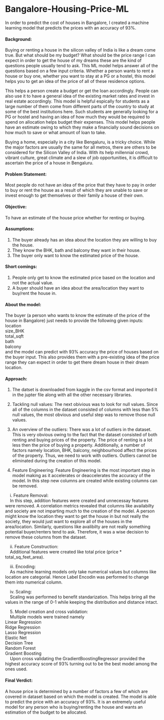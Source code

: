 # Bangalore-Housing-Price-ML
In order to predict the cost of houses in Bangalore, I created a machine learning model that predicts the prices with an accuracy of 93%.

#### Background:
Buying or renting a house in the silicon valley of India is like a dream come true. But what should be my budget? What should be the price range I can expect in order to get the house of my dreams these are the kind of questions people usually tend to ask. This ML model helps answer all of the questions based on a few input criteria. Whether a person wants to rent a house or buy one, whether you want to stay at a PG or a hostel, this model helps you to get an idea of the price of all of these residence options.

This helps a person create a budget or get the loan accordingly. People can also use it to have a general idea of the existing market rates and invest in real estate accordingly. This model is helpful espically for students as a large number of them come from different parts of the country to study at some of the best institutions here. Such students are generally looking for a PG or hostel and having an idea of how much they would be required to spend on allocation helps budget their expenses. This model helps people have an estimate owing to which they make a financially sound decisions on how much to save or what amount of loan to take.

Buying a home, especially in a city like Bengaluru, is a tricky choice. While the major factors are usually the same for all metros, there are others to be considered for the Silicon Valley of India. With its help millennial crowd, vibrant culture, great climate and a slew of job opportunities, it is difficult to ascertain the price of a house in Bengaluru.

#### Problem Statement:
Most people do not have an idea of the price that they have to pay in order to buy or rent the house as a result of which they are unable to save or invest enough to get themselves or their family a house of their own.

#### Objective: 
To have an estimate of the house price whether for renting or buying.

#### Assumptions:
1. The buyer already has an idea about the location they are willing to buy the house.
2. They know the BHK, bath and balcony	they want in their house.
3. The buyer only want to know the estimated price of the house.

#### Short comings:
1. People only get to know the estimated price based on the location and not the actual value.
2. A buyer should have an idea about the area/location they want to buy/rent the house in.

#### About the model:

The buyer (a person who wants to know the estimate of the price of the house in Bangalore) just needs to provide the following given inputs:<br>
location	<br>
size_BHK	<br>
total_sqft	<br>
bath	<br>
balcony	<br>
and the model can predict with 93% accuracy the price of houses based on the buyer input. This also provides them with a pre-existing idea of the price range they can expect in order to get there dream house in their dream location. 

#### Approach:

1. The datset is downloaded from kaggle in the csv format and imported it in the jupter file along with all the other necessary libraries.

2. Tackling null values:
   The next obivious was to look for null values. Since all of the columns in the dataset consisted of columns with less than 5% null values, the most obvious and useful step was to remove those null values.

3. An overview of the outliers:
   There was a lot of outliers in the dataset. This is very obvious owing to the fact that the dataset consisted of both renting and buying prices of the property. The price of renting is a lot less then the         price of buying a property. Additionally, a number of factors namely location, BHK, balcony, neighbourhood affect the prices of the property. Thus, we need to work with outliers. Outliers cannot be eliminated     during the creation of this model.

4. Feature Engineering:
   Feature Engineering is the most important step in model making as it accelerates or deaccelerates the accuracy of the model. In this step new columns are           created while existing columns can be removed. <br>
   
&nbsp;&nbsp;&nbsp;&nbsp;i. Feature Removal:<br>
&nbsp;&nbsp;&nbsp;&nbsp;In this step, addition features were created and unnecessay features were removed. A correlation metrics revealed that columns like availabilty and society are     not imparting much to the creation of the model. A person might know the location they want to get the house in but not really the society, they would just want    to explore all of the houses in the area/location. Similarly, questions like avalibilty are not really something potential buyer/renters tend to ask. Therefore,    it was a wise decision to remove these columns from the dataset.<br>
   
&nbsp;&nbsp;&nbsp;&nbsp;ii. Feature Construction:<br>
&nbsp;&nbsp;&nbsp;&nbsp;Additional features were created like total price (price * total_sq_feet_area).<br>

&nbsp;&nbsp;&nbsp;&nbsp;iii. Encoding:<br>
&nbsp;&nbsp;&nbsp;&nbsp;As machine learning models only take numerical values but columns like location are categorial. Hence Label Encodin was performed to change them into numerical column.<br>

&nbsp;&nbsp;&nbsp;&nbsp;iv. Scaling:<br>
&nbsp;&nbsp;&nbsp;&nbsp;Scaling was performed to benefit standarization. This helps bring all the values in the range of 0-1 while keeping the distribution and distance intact.<br>

&nbsp;&nbsp;&nbsp;&nbsp;5. Model creation and cross validation:<br>
&nbsp;&nbsp;&nbsp;&nbsp;Multiple models were trained namely<br>
    Linear Regression<br>
    Ridge Regression<br>
    Lasso Regression<br>
    Elastic Net<br>
    Decision Tree<br>
    Random Forest<br>
    Gradient Boosting<br>
&nbsp;&nbsp;&nbsp;&nbsp;Upon cross validating the GradientBoostingRegressor provided the highest accuracy score of 93% turning out to be the best model among the ones used.<br>

#### Final Verdict:
A house price is determined by a number of factors a few of which are covered in dataset based on which the model is created. The model is able to predict the price with an accuracy of 93%. It is an extremely useful model for any person who is buying/renting the house and wants an estimation of the budget to be allocated.


 
